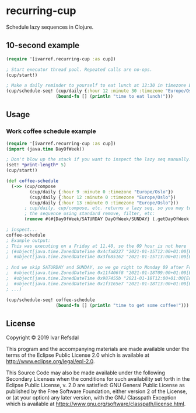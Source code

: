 # recurring-cup

Schedule lazy sequences in Clojure.

## 10-second example

```clojure
(require '[ivarref.recurring-cup :as cup])

; Start executor thread pool. Repeated calls are no-ops.
(cup/start!) 

; Make a daily reminder to yourself to eat lunch at 12:30 in timezone Europe/Oslo
(cup/schedule-seq! (cup/daily {:hour 12 :minute 30 :timezone "Europe/Oslo"})
                   (bound-fn [] (println "time to eat lunch!")))
```

## Usage

### Work coffee schedule example

```clojure
(require '[ivarref.recurring-cup :as cup])
(import (java.time DayOfWeek))

; Don't blow up the stack if you want to inspect the lazy seq manually:
(set! *print-length* 5)
(cup/start!)

(def coffee-schedule
  (->> (cup/compose 
         (cup/daily {:hour 9 :minute 0 :timezone "Europe/Oslo"})
         (cup/daily {:hour 12 :minute 0 :timezone "Europe/Oslo"})
         (cup/daily {:hour 13 :minute 0 :timezone "Europe/Oslo"}))
       ; cup/daily, cup/compose, etc. returns a lazy seq, so you may tweak
       ; the sequence using standard remove, filter, etc: 
       (remove #(#{DayOfWeek/SATURDAY DayOfWeek/SUNDAY} (.getDayOfWeek %)))))

; inspect...
coffee-schedule
; Example output:
; This was executing on a Friday at 11.40, so the 09 hour is not here
; (#object[java.time.ZonedDateTime 0x4cfa8227 "2021-01-15T12:00+01:00[Europe/Oslo]"] 
;  #object[java.time.ZonedDateTime 0x3f685162 "2021-01-15T13:00+01:00[Europe/Oslo]"] 

; And we skip SATURDAY and SUNDAY, so we go right to Monday 09 after Friday:
;  #object[java.time.ZonedDateTime 0x11f406f8 "2021-01-18T09:00+01:00[Europe/Oslo]"]
;  #object[java.time.ZonedDateTime 0x987455b "2021-01-18T12:00+01:00[Europe/Oslo]"] 
;  #object[java.time.ZonedDateTime 0x1f3165e7 "2021-01-18T13:00+01:00[Europe/Oslo]"]
; ...)

(cup/schedule-seq! coffee-schedule 
                   (bound-fn [] (println "time to get some coffee!")))
```

## License

Copyright © 2019 Ivar Refsdal

This program and the accompanying materials are made available under the
terms of the Eclipse Public License 2.0 which is available at
http://www.eclipse.org/legal/epl-2.0.

This Source Code may also be made available under the following Secondary
Licenses when the conditions for such availability set forth in the Eclipse
Public License, v. 2.0 are satisfied: GNU General Public License as published by
the Free Software Foundation, either version 2 of the License, or (at your
option) any later version, with the GNU Classpath Exception which is available
at https://www.gnu.org/software/classpath/license.html.
